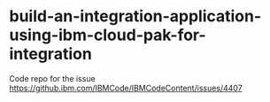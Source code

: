 # build-an-integration-application-using-ibm-cloud-pak-for-integration
Code repo for the issue https://github.ibm.com/IBMCode/IBMCodeContent/issues/4407
